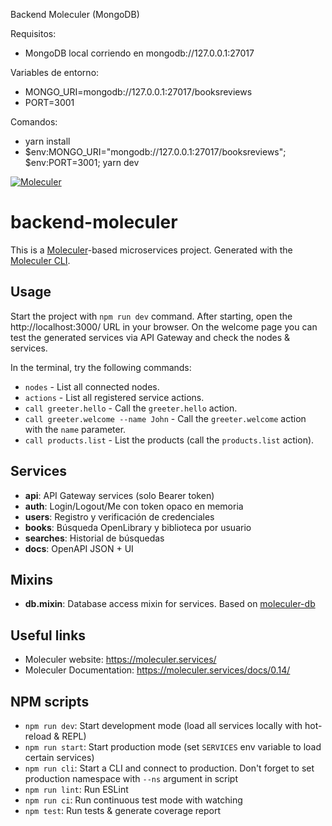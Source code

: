 Backend Moleculer (MongoDB)

Requisitos:
- MongoDB local corriendo en mongodb://127.0.0.1:27017

Variables de entorno:
- MONGO_URI=mongodb://127.0.0.1:27017/booksreviews
- PORT=3001

Comandos:
- yarn install
- $env:MONGO_URI="mongodb://127.0.0.1:27017/booksreviews"; $env:PORT=3001; yarn dev

[![Moleculer](https://badgen.net/badge/Powered%20by/Moleculer/0e83cd)](https://moleculer.services)

# backend-moleculer
This is a [Moleculer](https://moleculer.services/)-based microservices project. Generated with the [Moleculer CLI](https://moleculer.services/docs/0.14/moleculer-cli.html).

## Usage
Start the project with `npm run dev` command. 
After starting, open the http://localhost:3000/ URL in your browser. 
On the welcome page you can test the generated services via API Gateway and check the nodes & services.

In the terminal, try the following commands:
- `nodes` - List all connected nodes.
- `actions` - List all registered service actions.
- `call greeter.hello` - Call the `greeter.hello` action.
- `call greeter.welcome --name John` - Call the `greeter.welcome` action with the `name` parameter.
- `call products.list` - List the products (call the `products.list` action).


## Services
- **api**: API Gateway services (solo Bearer token)
- **auth**: Login/Logout/Me con token opaco en memoria
- **users**: Registro y verificación de credenciales
- **books**: Búsqueda OpenLibrary y biblioteca por usuario
- **searches**: Historial de búsquedas
- **docs**: OpenAPI JSON + UI

## Mixins
- **db.mixin**: Database access mixin for services. Based on [moleculer-db](https://github.com/moleculerjs/moleculer-db#readme)


## Useful links

* Moleculer website: https://moleculer.services/
* Moleculer Documentation: https://moleculer.services/docs/0.14/

## NPM scripts

- `npm run dev`: Start development mode (load all services locally with hot-reload & REPL)
- `npm run start`: Start production mode (set `SERVICES` env variable to load certain services)
- `npm run cli`: Start a CLI and connect to production. Don't forget to set production namespace with `--ns` argument in script
- `npm run lint`: Run ESLint
- `npm run ci`: Run continuous test mode with watching
- `npm test`: Run tests & generate coverage report

